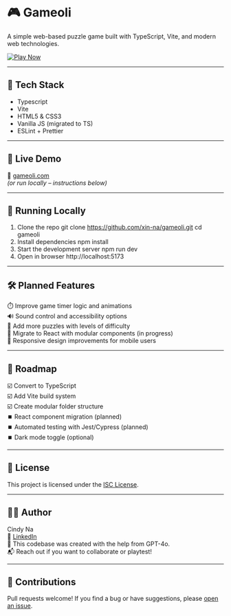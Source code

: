 # 🎮 Gameoli

A simple web-based puzzle game built with TypeScript, Vite, and modern web technologies.

[![Play Now](https://img.shields.io/badge/Play-Now-green?style=for-the-badge)](https://gameoli.com)

---

## 🧰 Tech Stack

- Typescript
- Vite
- HTML5 & CSS3
- Vanilla JS (migrated to TS)
- ESLint + Prettier

---

## 🚀 Live Demo

🔗 [gameoli.com](https://gameoli.com)  
_(or run locally – instructions below)_

---

## 🧪 Running Locally

1. Clone the repo
git clone https://github.com/xin-na/gameoli.git
cd gameoli
2. Install dependencies
npm install
3. Start the development server
npm run dev
4. Open in browser
http://localhost:5173

---

## 🛠️ Planned Features

⏱️ Improve game timer logic and animations <br>
🔊 Sound control and accessibility options <br>
🧩 Add more puzzles with levels of difficulty <br>
🌟 Migrate to React with modular components (in progress) <br>
📱 Responsive design improvements for mobile users

---

## 📌 Roadmap

☑️ Convert to TypeScript <br>
☑️ Add Vite build system <br>
☑️ Create modular folder structure <br>
⏹️ React component migration (planned) <br>
⏹️ Automated testing with Jest/Cypress (planned) <br>
⏹️ Dark mode toggle (optional)

---

## 📄 License

This project is licensed under the [ISC License](https://www.isc.org/licenses/).

---

## 🙋‍♀️ Author

Cindy Na <br>
🔗 [LinkedIn](https://www.linkedin.com/in/xinna/) <br>
🤖 This codebase was created with the help from GPT-4o.  <br>
📬 Reach out if you want to collaborate or playtest!

---

## 🙌 Contributions

Pull requests welcome! If you find a bug or have suggestions, please [open an issue](https://github.com/xin-na/gameoli/issues).
